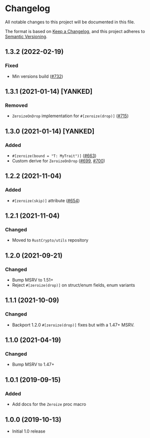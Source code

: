 # Changelog
All notable changes to this project will be documented in this file.

The format is based on [Keep a Changelog](https://keepachangelog.com/en/1.0.0/),
and this project adheres to [Semantic Versioning](https://semver.org/spec/v2.0.0.html).

## 1.3.2 (2022-02-19)
### Fixed
- Min versions build ([#732])

[#732]: https://github.com/RustCrypto/utils/pull/732

## 1.3.1 (2021-01-14) [YANKED]
### Removed
- `ZeroizeOnDrop` implementation for `#[zeroize(drop)]` ([#715])

[#715]: https://github.com/RustCrypto/utils/pull/715

## 1.3.0 (2021-01-14) [YANKED]
### Added
- `#[zeroize(bound = "T: MyTrait")]` ([#663])
- Custom derive for `ZeroizeOnDrop` ([#699], [#700])

[#663]: https://github.com/RustCrypto/utils/pull/663
[#699]: https://github.com/RustCrypto/utils/pull/699
[#700]: https://github.com/RustCrypto/utils/pull/700

## 1.2.2 (2021-11-04)
### Added
- `#[zeroize(skip)]` attribute ([#654])

[#654]: https://github.com/RustCrypto/utils/pull/654

## 1.2.1 (2021-11-04)
### Changed
- Moved to `RustCrypto/utils` repository

## 1.2.0 (2021-09-21)
### Changed
- Bump MSRV to 1.51+
- Reject `#[zeroize(drop)]` on struct/enum fields, enum variants

## 1.1.1 (2021-10-09)
### Changed
- Backport 1.2.0 `#[zeroize(drop)]` fixes but with a 1.47+ MSRV.

## 1.1.0 (2021-04-19)
### Changed
- Bump MSRV to 1.47+

## 1.0.1 (2019-09-15)
### Added
- Add docs for the `Zeroize` proc macro

## 1.0.0 (2019-10-13)

- Initial 1.0 release
